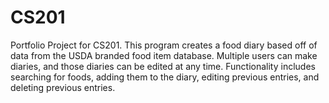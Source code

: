 # CS201
Portfolio Project for CS201. This program creates a food diary based off of data from the USDA branded food item database. Multiple users can make diaries, and those diaries can be edited at any time. Functionality includes searching for foods, adding them to the diary, editing previous entries, and deleting previous entries.
